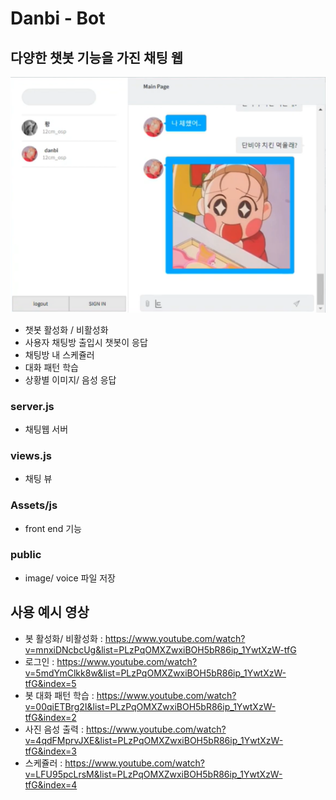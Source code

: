 # Danbi - Bot 

## 다양한 챗봇 기능을 가진 채팅 웹 
![db](./public/db.png)

 - 챗봇 활성화 / 비활성화 
 - 사용자 채팅방 출입시 챗봇이 응답
 - 채팅방 내 스케쥴러
 - 대화 패턴 학습
 - 상황별 이미지/ 음성 응답 
### server.js
 - 채팅웹 서버 
### views.js 
 - 채팅 뷰 
### Assets/js
 - front end 기능  
### public 
 - image/ voice 파일 저장 

## 사용 예시 영상 
 - 봇 활성화/ 비활성화 : https://www.youtube.com/watch?v=mnxiDNcbcUg&list=PLzPqOMXZwxiBOH5bR86ip_1YwtXzW-tfG
 - 로그인 : https://www.youtube.com/watch?v=5mdYmClkk8w&list=PLzPqOMXZwxiBOH5bR86ip_1YwtXzW-tfG&index=5
 - 봇 대화 패턴 학습 : https://www.youtube.com/watch?v=00qiETBrg2I&list=PLzPqOMXZwxiBOH5bR86ip_1YwtXzW-tfG&index=2
 - 사진 음성 출력 : https://www.youtube.com/watch?v=4qdFMprvJXE&list=PLzPqOMXZwxiBOH5bR86ip_1YwtXzW-tfG&index=3
 - 스케쥴러 : https://www.youtube.com/watch?v=LFU95pcLrsM&list=PLzPqOMXZwxiBOH5bR86ip_1YwtXzW-tfG&index=4

